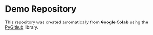 # Demo Repository

This repository was created automatically from **Google Colab** using the [PyGithub](https://pygithub.readthedocs.io/) library.
